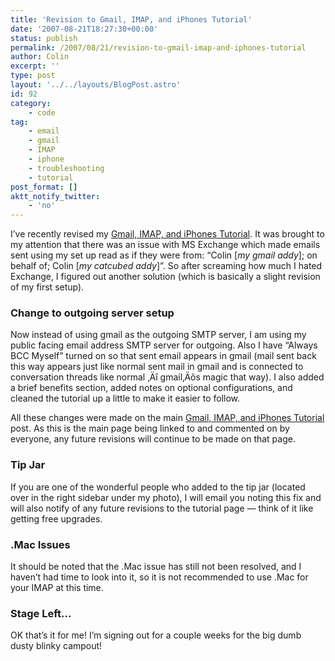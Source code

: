 ```yaml
---
title: 'Revision to Gmail, IMAP, and iPhones Tutorial'
date: '2007-08-21T18:27:30+00:00'
status: publish
permalink: /2007/08/21/revision-to-gmail-imap-and-iphones-tutorial
author: Colin
excerpt: ''
type: post
layout: '../../layouts/BlogPost.astro'
id: 92
category:
    - code
tag:
    - email
    - gmail
    - IMAP
    - iphone
    - troubleshooting
    - tutorial
post_format: []
aktt_notify_twitter:
    - 'no'
---
```

I’ve recently revised my [Gmail, IMAP, and iPhones Tutorial](https://catcubed.com/2007/07/23/gmail-imap-and-iphones-part-2-the-tutorial/). It was brought to my attention that there was an issue with MS Exchange which made emails sent using my set up read as if they were from: “Colin \[*my gmail addy*\]; on behalf of; Colin \[*my catcubed addy*\]”. So after screaming how much I hated Exchange, I figured out another solution (which is basically a slight revision of my first setup).

### Change to outgoing server setup

Now instead of using gmail as the outgoing SMTP server, I am using my public facing email address SMTP server for outgoing. Also I have “Always BCC Myself” turned on so that sent email appears in gmail (mail sent back this way appears just like normal sent mail in gmail and is connected to conversation threads like normal ‚Äî gmail‚Äôs magic that way). I also added a brief benefits section, added notes on optional configurations, and cleaned the tutorial up a little to make it easier to follow.

All these changes were made on the main [Gmail, IMAP, and iPhones Tutorial](https://catcubed.com/2007/07/23/gmail-imap-and-iphones-part-2-the-tutorial/) post. As this is the main page being linked to and commented on by everyone, any future revisions will continue to be made on that page.

### Tip Jar

If you are one of the wonderful people who added to the tip jar (located over in the right sidebar under my photo), I will email you noting this fix and will also notify of any future revisions to the tutorial page — think of it like getting free upgrades.

### .Mac Issues

It should be noted that the .Mac issue has still not been resolved, and I haven’t had time to look into it, so it is not recommended to use .Mac for your IMAP at this time.

### Stage Left…

OK that’s it for me! I’m signing out for a couple weeks for the big dumb dusty blinky campout!